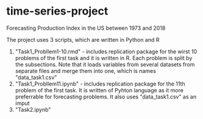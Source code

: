 # time-series-project
Forecasting Production Index in the US between 1973 and 2018

The project uses 3 scripts, which are written in Python and R

1. "Task1_Probllem1-10.rmd" - includes replication package for the wirst 10 problems of the first task and it is written in R. Each problem is split by the subsections.
   Note that it loads variables from several datasets from separate files and merge them into one, which is names "data_task1.csv"
2. "Task1_Probllem11.ipynb" - includes replication package for the 11th problem of the first task. It is written of Pyhton language as it more preferrable for forecasting problems. It also uses "data_task1.csv" as an imput
3. "Task2.ipynb"


